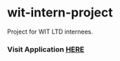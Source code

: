 # wit-intern-project
Project for WIT LTD internees.

<h3>Visit Application <a href="https://muzoorabarnabas.github.io/wit-intern-project/" target="_blank">HERE</a> </h3>
